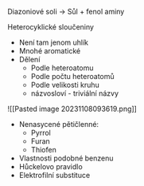 Diazoniové soli
-> Sůl + fenol
aminy


Heterocyklické sloučeniny
- Není tam jenom uhlík
- Mnohé aromatické
- Dělení
	- Podle heteroatomu
	- Podle počtu heteroatomů
	- Podle velikosti kruhu
	- názvosloví - triviální názvy

![[Pasted image 20231108093619.png]]

- Nenasycené pětičlenné:
	- Pyrrol
	- Furan
	- Thiofen
- Vlastnosti podobné benzenu
- Hůckelovo pravidlo
- Elektrofilní substituce